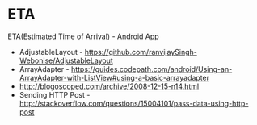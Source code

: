 # ETA
ETA(Estimated Time of Arrival) - Android App
- AdjustableLayout - https://github.com/ranvijaySingh-Webonise/AdjustableLayout
- ArrayAdapter - https://guides.codepath.com/android/Using-an-ArrayAdapter-with-ListView#using-a-basic-arrayadapter
- http://blogoscoped.com/archive/2008-12-15-n14.html
- Sending HTTP Post - http://stackoverflow.com/questions/15004101/pass-data-using-http-post
